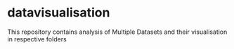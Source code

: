 # datavisualisation
This repository contains analysis of Multiple Datasets and their visualisation in respective folders
